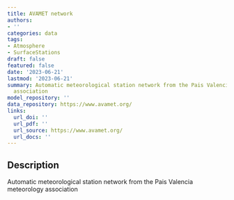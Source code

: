 ```yaml
---
title: AVAMET network
authors:
- ''
categories: data
tags:
- Atmosphere
- SurfaceStations
draft: false
featured: false
date: '2023-06-21'
lastmod: '2023-06-21'
summary: Automatic meteorological station network from the Pais Valencia meteorology
  association
model_repository: ''
data_repository: https://www.avamet.org/
links:
  url_doi: ''
  url_pdf: ''
  url_source: https://www.avamet.org/
  url_docs: ''
---
```


## Description

Automatic meteorological station network from the Pais Valencia meteorology association

